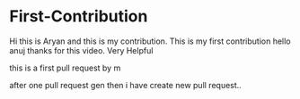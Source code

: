 # First-Contribution
Hi this is Aryan and this is my contribution.
This is my first contribution
hello anuj thanks for this video. Very Helpful


this is a first pull request by m


after one pull request gen then i have create new pull request..
